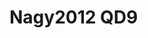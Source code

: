 <a name="material" />

# Nagy2012 QD9
<script type="application/ld+json">
  {
    "@context": "https://schema.org/",
    "@type": "ChemicalSubstance",
    "http://purl.org/dc/terms/conformsTo":
      {
        "@type": "CreativeWork",
        "@id": "https://bioschemas.org/profiles/ChemicalSubstance/0.4-RELEASE/"
      },
    "@id": "https://egonw.github.io/nanowiki/nanowiki135.html#material",
    "name": "Nagy2012 QD9",
    "sameAs": "http://127.0.0.1/mediawiki/index.php/Special:URIResolver/Nagy2012_QD9"
  }
</script>

